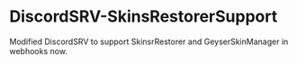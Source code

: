 # DiscordSRV-SkinsRestorerSupport
Modified DiscordSRV to support SkinsrRestorer and GeyserSkinManager in webhooks now.
